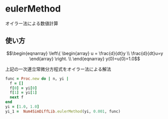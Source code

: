 eulerMethod
===========
オイラー法による数値計算

## 使い方

```math
\begin{eqnarray}
  \left\{
    \begin{array}
      u = \frac{d}{dt}y \\
      \frac{d}{dt}u=y
    \end{array}
  \right. \\
\end{eqnarray}
  y(0)=u(0)=1.0
```
上記の一次連立常微分方程式をオイラー法による解法

```ruby
func = Proc.new do | n, yi |
  f = []
  f[0] = yi[0]
  f[1] = yi[1]
  next f
end
yi = [1.0, 1.0] 
yi_1 =  Num4SimDiffLib.eulerMethod(yi, 0.001, func)
```


